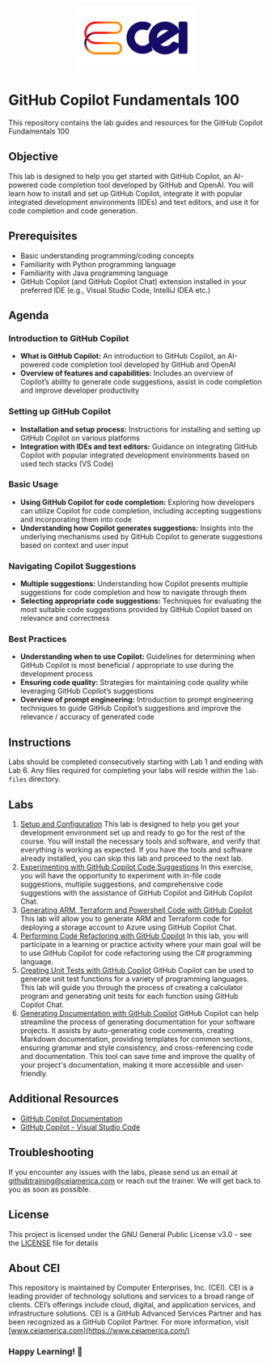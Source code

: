 <p align="center">
  <img width="240" height=126" src="assets/cei.png"/>
</p>
       
# GitHub Copilot Fundamentals 100
This repository contains the lab guides and resources for the GitHub Copilot Fundamentals 100

## Objective
This lab is designed to help you get started with GitHub Copilot, an AI-powered code completion tool developed by GitHub and OpenAI. You will learn how to install and set up GitHub Copilot, integrate it with popular integrated development environments (IDEs) and text editors, and use it for code completion and code generation.

## Prerequisites
- Basic understanding programming/coding concepts
- Familiarity with Python programming language
- Familiarity with Java programming language
- GitHub Copilot (and GitHub Copilot Chat) extension installed in your preferred IDE (e.g., Visual Studio Code, IntelliJ IDEA etc.)

## Agenda
### Introduction to GitHub Copilot
- **What is GitHub Copilot:** An introduction to GitHub Copilot, an AI-powered code completion tool developed by GitHub and OpenAI 
- **Overview of features and capabilities:** Includes an overview of Copilot’s ability to generate code suggestions, assist in code completion and improve developer productivity 

### Setting up GitHub Copilot
- **Installation and setup process:** Instructions for installing and setting up GitHub Copilot on various platforms
- **Integration with IDEs and text editors:** Guidance on integrating GitHub Copilot with popular integrated development environments based on used tech stacks (VS Code)

### Basic Usage
- **Using GitHub Copilot for code completion:** Exploring how developers can utilize Copilot for code completion, including accepting suggestions and incorporating them into code 
- **Understanding how Copilot generates suggestions:** Insights into the underlying mechanisms used by GitHub Copilot to generate suggestions based on context and user input 

### Navigating Copilot Suggestions
- **Multiple suggestions:** Understanding how Copilot presents multiple suggestions for code completion and how to navigate through them
- **Selecting appropriate code suggestions:** Techniques for evaluating the most suitable code suggestions provided by GitHub Copilot based on relevance and correctness 

### Best Practices
- **Understanding when to use Copilot:** Guidelines for determining when GitHub Copilot is most beneficial / appropriate to use during the development process 
- **Ensuring code quality:** Strategies for maintaining code quality while leveraging GitHub Copilot’s suggestions 
- **Overview of prompt engineering:** Introduction to prompt engineering techniques to guide GitHub Copilot’s suggestions and improve the relevance / accuracy of generated code 

## Instructions
Labs should be completed consecutively starting with Lab 1 and ending with Lab 6. Any files required for completing your labs will reside within the `lab-files` directory.


## Labs
1. [Setup and Configuration](labs/lab1-setup-and-configuration.md)
This lab is designed to help you get your development environment set up and ready to go for the rest of the course. You will install the necessary tools and software, and verify that everything is working as expected. If you have the tools and software already installed, you can skip this lab and proceed to the next lab.
2. [Experimenting with GitHub Copilot Code Suggestions](lab-handouts/lab2-copilot-code-suggestions.md)
In this exercise, you will have the opportunity to experiment with in-file code suggestions, multiple suggestions, and comprehensive code suggestions with the assistance of GitHub Copilot and GitHub Copilot Chat.
3. [Generating ARM, Terraform and Powershell Code with GitHub Copilot](lab-handouts/lab3-scripting.md)
This lab will allow you to generate ARM and Terraform code for deploying a storage account to Azure using GitHub Copilot Chat.
4. [Performing Code Refactoring with GitHub Copilot](lab-handouts/lab4-code-refactoring.md)
In this lab, you will participate in a learning or practice activity where your main goal will be to use GitHub Copilot for code refactoring using the C# programming language.
5. [Creating Unit Tests with GitHub Copilot](lab-handouts/lab5-unit-testing.md)
GitHub Copilot can be used to generate unit test functions for a variety of programming languages. This lab will guide you through the process of creating a calculator program and generating unit tests for each function using GitHub Copilot Chat.
6. [Generating Documentation with GitHub Copilot](lab-handouts/lab6-generating-documentation.md)
GitHub Copilot can help streamline the process of generating documentation for your software projects. It assists by auto-generating code comments, creating Markdown documentation, providing templates for common sections, ensuring grammar and style consistency, and cross-referencing code and documentation. This tool can save time and improve the quality of your project's documentation, making it more accessible and user-friendly.

## Additional Resources
- [GitHub Copilot Documentation](https://copilot.github.com/)
- [GitHub Copilot - Visual Studio Code](https://marketplace.visualstudio.com/items?itemName=GitHub.copilot)

## Troubleshooting 
If you encounter any issues with the labs, please send us an email at [githubtraining@ceiamerica.com](mailto:githubtraining@ceiamerica.com) or reach out the trainer. We will get back to you as soon as possible.

## License
This project is licensed under the GNU General Public License v3.0 - see the [LICENSE](LICENSE) file for details

## About CEI
This repository is maintained by Computer Enterprises, Inc. (CEI). CEI is a leading provider of technology solutions and services to a broad range of clients. CEI’s offerings include cloud, digital, and application services, and infrastructure solutions. CEI is a GitHub Advanced Services Partner and has been recognized as a GitHub Copilot Partner. For more information, visit [www.ceiamerica.com](https://www.ceiamerica.com/)

### Happy Learning! 🚀
